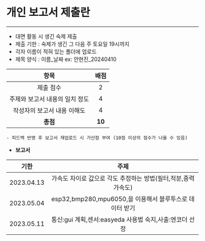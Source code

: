 # 개인 보고서 제출란
---
- 대면 활동 시 생긴 숙제 제출
- 제출 기한 : 숙제가 생긴 그 다음 주 토요일 19시까지
- 각자 이름이 적혀 있는 폴더에 업로드
- 제목 양식 : 이름_날짜    ex: 안현진_20240410

| 항목 | 배점 |
|:------:|:-------:|
|제출 점수|2|
|주제와 보고서 내용의 일치 정도|4|
|작성자의 보고서 내용 이해도|4|
|**총점**|**10**|
    - 피드백 반영 후 보고서 재업로드 시 가산점 부여 (10점 이상의 점수가 나올 수 있음)

- **보고서**

| 기한 | 주제 |
|:------:|:-------:|
|2023.04.13|가속도 자이로 값으로 각도 추정하는 방법(필터,적분,중력가속도)|
|2023.05.04|esp32,bmp280,mpu6050,을 이용해서 블루투스로 데이터 받기|
|2023.05.11|통신:gui 계획,센서:easyeda 사용법 숙지,사출:엔코더 선정|
